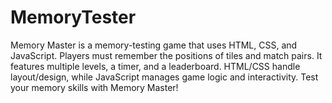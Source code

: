 # MemoryTester
Memory Master is a memory-testing game that uses HTML, CSS, and JavaScript. Players must remember the positions of tiles and match pairs. It features multiple levels, a timer, and a leaderboard. HTML/CSS handle layout/design, while JavaScript manages game logic and interactivity. Test your memory skills with Memory Master!
